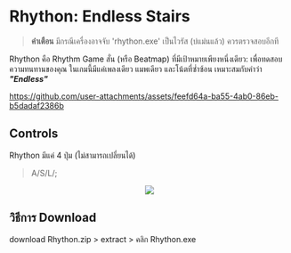 # Rhython: Endless Stairs
> **คำเตือน** มีกรณีเครื่องอาจจับ 'rhython.exe' เป็นไวรัส (บ่แม่นแล้ว) ควรตรวจสอบอีกที

Rhython คือ Rhythm Game สั่น (หรือ Beatmap) ที่มีเป้าหมายเพียงหนึ่งเดียว: เพื่อทดสอบความทนทานของคุณ
ในเกมนี้มีแค่เพลงเดียว แมพเดียว และโน้ตที่ซ่ำซ้อน เหมาะสมกับคำว่า ***"Endless"***

https://github.com/user-attachments/assets/feefd64a-ba55-4ab0-86eb-b5dadaf2386b

## Controls
Rhython มีแค่ 4 ปุ่ม (ไม่สามารถเปลี่ยนได้)
> A/S/L/;

<p align="center">
  <img src="https://xyz.crd.co/assets/images/gallery25/88dbcddd.gif?v=de6feabd" />
</p>

## วิธีการ Download
download Rhython.zip > extract > คลิก Rhython.exe 

